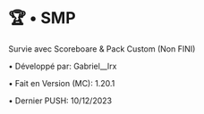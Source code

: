 # 🏆​ • SMP

Survie avec Scoreboare &amp; Pack Custom (Non FINI)

• Développé par: Gabriel__lrx

• Fait en Version (MC): 1.20.1

• Dernier PUSH: 10/12/2023

